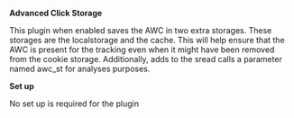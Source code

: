 **Advanced Click Storage**

This plugin when enabled saves the AWC in two extra storages. These
storages are the localstorage and the cache. This will help ensure that
the AWC is present for the tracking even when it might have been removed
from the cookie storage. Additionally, adds to the sread calls a
parameter named awc_st for analyses purposes.

**Set up**

No set up is required for the plugin
